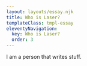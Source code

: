 ```yaml
---
layout: layouts/essay.njk
title: Who is Laser?
templateClass: tmpl-essay
eleventyNavigation:
  key: Who is Laser?
  order: 3
---
```


I am a person that writes stuff.
